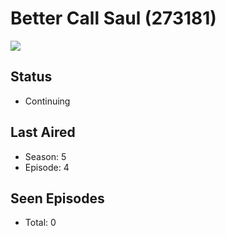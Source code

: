 # Better Call Saul (273181)

<img src="https://dg31sz3gwrwan.cloudfront.net/poster/273181/1057993-0-optimized.jpg" />

## Status
* Continuing
## Last Aired
* Season: 5
* Episode: 4
## Seen Episodes
* Total: 0
